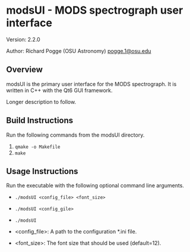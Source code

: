 # modsUI - MODS spectrograph user interface
Version: 2.2.0

Author: Richard Pogge (OSU Astronomy) pogge.1@osu.edu

## Overview
modsUI is the primary user interface for the MODS spectrograph. It is written in C++ with the Qt6 GUI framework.

Longer description to follow.

## Build Instructions
Run the following commands from the modsUI directory.
1) `qmake -o Makefile`
2) `make`

## Usage Instructions
Run the executable with the following optional command line arguments.
- `./modsUI <config_file> <font_size>`
- `./modsUI <config_gile>`
- `./modsUI`

- <config_file>: A path to the configuration *.ini file.
- <font_size>: The font size that should be used (default=12).
